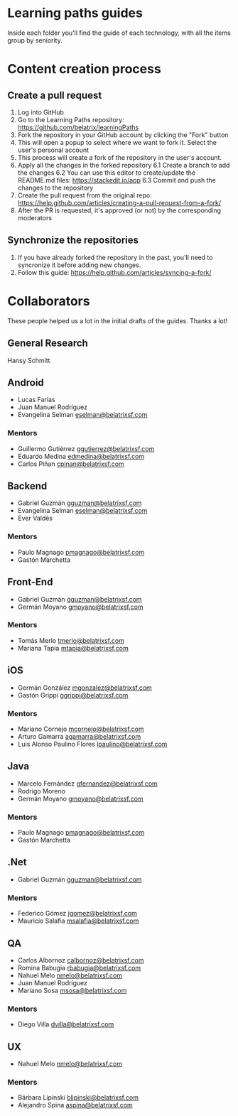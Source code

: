 # Learning paths guides

Inside each folder you'll find the guide of each technology, with all the items group by seniority.

# Content creation process

## Create a pull request

1. Log into GitHub
2. Go to the Learning Paths repository: https://github.com/belatrix/learningPaths
3. Fork the repository in your GitHub account by clicking the "Fork" button
4. This will open a popup to select where we want to fork it. Select the user's personal account
5. This process will create a fork of the repository in the user's account.
6. Apply all the changes in the forked repository
6.1 Create a branch to add the changes
6.2 You can use this editor to create/update the README.md files: https://stackedit.io/app
6.3 Commit and push the changes to the repository
7. Create the pull request from the original repo: https://help.github.com/articles/creating-a-pull-request-from-a-fork/
8. After the PR is requested, it's approved (or not) by the corresponding moderators

## Synchronize the repositories

 1. If you have already forked the repository in the past, you'll need to syncronize it before adding new changes.
 2. Follow this guide: https://help.github.com/articles/syncing-a-fork/

# Collaborators

These people helped us a lot in the initial drafts of the guides. Thanks a lot!

## General Research

Hansy Schmitt 

## Android

- Lucas Farías
- Juan Manuel Rodríguez
- Evangelina Selman eselman@belatrixsf.com

### Mentors

- Guillermo Gutiérrez ggutierrez@belatrixsf.com
- Eduardo Medina edmedina@belatrixsf.com
- Carlos Piñan cpinan@belatrixsf.com

## Backend

- Gabriel Guzmán gguzman@belatrixsf.com
- Evangelina Selman eselman@belatrixsf.com
- Ever Valdés

### Mentors

- Paulo Magnago pmagnago@belatrixsf.com
- Gastón Marchetta

## Front-End

- Gabriel Guzmán gguzman@belatrixsf.com
- Germán Moyano gmoyano@belatrixsf.com

### Mentors

- Tomás Merlo tmerlo@belatrixsf.com
- Mariana Tapia mtapia@belatrixsf.com

## iOS

- Germán González mgonzalez@belatrixsf.com
- Gastón Grippi ggrippi@belatrixsf.com

### Mentors

- Mariano Cornejo mcornejo@belatrixsf.com
- Arturo Gamarra agamarra@belatrixsf.com
- Luis Alonso Paulino Flores lpaulino@belatrixsf.com

## Java

- Marcelo Fernández gfernandez@belatrixsf.com
- Rodrigo Moreno 
- Germán Moyano gmoyano@belatrixsf.com

### Mentors

- Paulo Magnago pmagnago@belatrixsf.com
- Gastón Marchetta

## .Net

- Gabriel Guzmán gguzman@belatrixsf.com

### Mentors

- Federico Gómez jgomez@belatrixsf.com
- Mauricio Salafia msalafia@belatrixsf.com

## QA

- Carlos Albornoz calbornoz@belatrixsf.com
- Romina Babugia rbabugia@belatrixsf.com
- Nahuel Melo nmelo@belatrixsf.com
- Juan Manuel Rodríguez
- Mariano Sosa msosa@belatrixsf.com

### Mentors

- Diego Villa dvilla@belatrixsf.com

## UX

- Nahuel Melo nmelo@belatrixsf.com

### Mentors

- Bárbara Lipinski blipinski@belatrixsf.com
- Alejandro Spina aspina@belatrixsf.com
